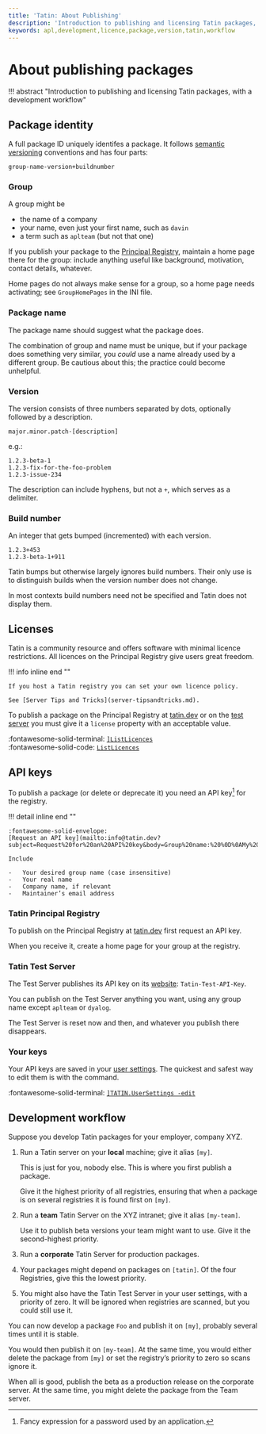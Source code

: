 ```yaml
---
title: 'Tatin: About Publishing'
description: 'Introduction to publishing and licensing Tatin packages, with suggested development workflow'
keywords: apl,development,licence,package,version,tatin,workflow
---
```

# About publishing packages

!!! abstract "Introduction to publishing and licensing Tatin packages, with a development workflow"


## Package identity

A full package ID uniquely identifes a package.
It follows [semantic versioning](versioning.md) conventions
and has four parts:

    group-name-version+buildnumber


### Group

A group might be

-   the name of a company
-   your name, even just your first name, such as `davin`
-   a term such as `aplteam` (but not that one)

If you publish your package to the [Principal Registry](https://tatin.dev),
maintain a home page there for the group:
include anything useful like background, motivation, contact details, whatever.

Home pages do not always make sense for a group,
so a home page needs activating; see `GroupHomePages` in the INI file.


### Package name

The package name should suggest what the package does.

The combination of group and name must be unique,
but if your package does something very similar,
you _could_ use a name already used by a different group.
Be cautious about this; the practice could become unhelpful.


### Version

The version consists of three numbers separated by dots,
optionally followed by a description.

    major.minor.patch-[description]

e.g.:

    1.2.3-beta-1
    1.2.3-fix-for-the-foo-problem
    1.2.3-issue-234

The description can include hyphens, but not a `+`, which serves as a delimiter.


### Build number

An integer that gets bumped (incremented) with each version.

    1.2.3+453
    1.2.3-beta-1+911

Tatin bumps but otherwise largely ignores build numbers.
Their only use is to distinguish builds when the version number does not change.

In most contexts build numbers need not be specified and Tatin does not display them.


## Licenses

Tatin is a community resource and offers software with minimal licence restrictions.
All licences on the Principal Registry give users great freedom.

!!! info inline end ""

    If you host a Tatin registry you can set your own licence policy.

    See [Server Tips and Tricks](server-tipsandtricks.md).

To publish a package on the Principal Registry at [tatin.dev](https://tatin.dev)
or on the [test server](https://test.tatin.dev)
you must give it a `license` property with an acceptable value.

:fontawesome-solid-terminal:
[`]ListLicences`](user-commands.md#list-licences)<br>
:fontawesome-solid-code:
[`ListLicences`](api.md#list-licences)


## API keys

To publish a package (or delete or deprecate it)
you need an API key[^apikey] for the registry.

[^apikey]: Fancy expression for a password used by an application.


!!! detail inline end ""

    :fontawesome-solid-envelope:
    [Request an API key](mailto:info@tatin.dev?subject=Request%20for%20an%20API%20key&body=Group%20name:%20%0D%0AMy%20name:%20%0D%0ACompany%20name:%20(if%20relevant)%0D%0AMaintainer%20email%20address:%20%0D%0A)

    Include

    -   Your desired group name (case insensitive)
    -   Your real name
    -   Company name, if relevant
    -   Maintainer’s email address

### Tatin Principal Registry

To publish on the Principal Registry at [tatin.dev](https://tatin.dev)
first request an API key.

When you receive it, create a home page for your group at the registry.
<!-- FIXME How? -->


### Tatin Test Server

The Test Server publishes its API key on its [website](https://test.tatin.dev): `Tatin-Test-API-Key`.

You can publish on the Test Server anything you want,
using any group name except `aplteam` or `dyalog`.

The Test Server is reset now and then,
and whatever you publish there disappears.


### Your keys

Your API keys are saved in your [user settings](user-settings.md).
The quickest and safest way to edit them is with the command.

:fontawesome-solid-terminal:
[`]TATIN.UserSettings -edit`](user-commands.md#user-settings)


## Development workflow

Suppose you develop Tatin packages for your employer, company XYZ.

1.  Run a Tatin server on your **local** machine; give it alias `[my]`.

    This is just for you, nobody else. This is where you first publish a package.

    Give it the highest priority of all registries, ensuring that when a package is on several registries it is found first on `[my]`.

1.  Run a **team** Tatin Server on the XYZ intranet; give it alias `[my-team]`.

    Use it to publish beta versions your team might want to use. Give it the second-highest priority.

1.  Run a **corporate** Tatin Server for production packages.

1.  Your packages might depend on packages on `[tatin]`.
    Of the four Registries, give this the lowest priority.

1.  You might also have the Tatin Test Server in your user settings, with a priority of zero.
    It will be ignored when registries are scanned, but you could still use it.

You can now develop a package `Foo` and publish it on `[my]`, probably several times until it is stable.

You would then publish it on `[my-team]`. At the same time, you would either delete the package from `[my]` or set the registry’s priority to zero so scans ignore it.

When all is good, publish the beta as a production release on the corporate server.
At the same time, you might delete the package from the Team server.

